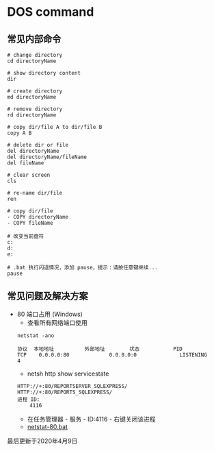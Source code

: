 # DOS command

## 常见内部命令

```shell script
# change directory 
cd directoryName

# show directory content
dir

# create directory
md directoryName

# remove directory
rd directoryName

# copy dir/file A to dir/file B
copy A B

# delete dir or file
del directoryName
del directoryName/fileName
del fileName

# clear screen
cls

# re-name dir/file
ren 

# copy dir/file
- COPY directoryName
- COPY fileName

# 改变当前盘符
c:
d:
e:

# .bat 执行闪退情况，添加 pause，提示：请按任意键继续...
pause
```

## 常见问题及解决方案
- 80 端口占用 (Windows)
    - 查看所有网络端口使用
    ```shell script
    netstat -ano
    
    协议  本地地址          外部地址        状态           PID
    TCP    0.0.0.0:80             0.0.0.0:0              LISTENING       4
    ``` 
    - netsh http show servicestate
    ```shell script
    HTTP://+:80/REPORTSERVER_SQLEXPRESS/
    HTTP://+:80/REPORTS_SQLEXPRESS/
    进程 ID:
        4116
    ```
    - 在任务管理器 - 服务 - ID:4116 - 右键关闭该进程
    - [netstat-80.bat](../../assets/batches/netstat-80.bat)


最后更新于2020年4月9日

[^footnote]: timestamp-最后更新于2020年3月25日
